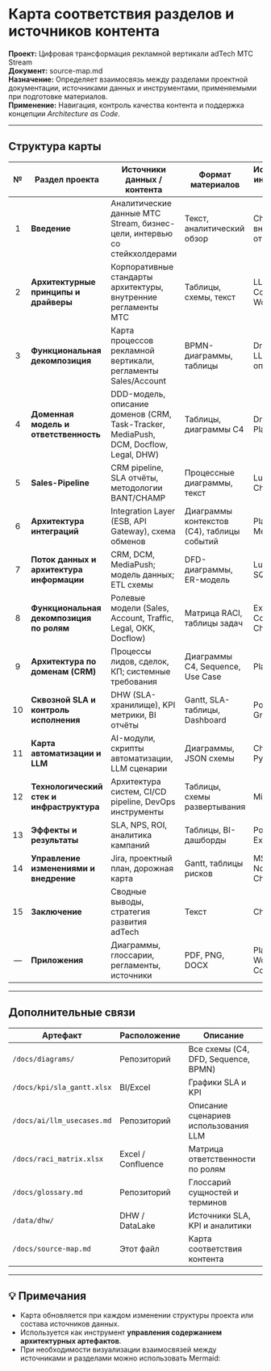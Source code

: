 # Карта соответствия разделов и источников контента
**Проект:** Цифровая трансформация рекламной вертикали adTech МТС Stream  
**Документ:** source-map.md  
**Назначение:** Определяет взаимосвязь между разделами проектной документации, источниками данных и инструментами, применяемыми при подготовке материалов.  
**Применение:** Навигация, контроль качества контента и поддержка концепции *Architecture as Code*.

---

## Структура карты

| № | Раздел проекта | Источники данных / контента | Формат материалов | Используемые инструменты / LLM |
|:-:|----------------|-----------------------------|-------------------|-------------------------------|
| 1 | **Введение** | Аналитические данные МТС Stream, бизнес-цели, интервью со стейкхолдерами | Текст, аналитический обзор | ChatGPT (LLM), внутренние отчёты |
| 2 | **Архитектурные принципы и драйверы** | Корпоративные стандарты архитектуры, внутренние регламенты МТС | Таблицы, схемы, текст | LLM, Confluence, Word |
| 3 | **Функциональная декомпозиция** | Карта процессов рекламной вертикали, регламенты Sales/Account | BPMN-диаграммы, таблицы | Draw.io, Bizagi, LLM для описания |
| 4 | **Доменная модель и ответственность** | DDD-модель, описание доменов (CRM, Task-Tracker, MediaPush, DCM, Docflow, Legal, DHW) | Таблицы, диаграммы C4 | Draw.io, PlantUML |
| 5 | **Sales-Pipeline** | CRM pipeline, SLA отчёты, методологии BANT/CHAMP | Процессные диаграммы, текст | Lucidchart, ChatGPT |
| 6 | **Архитектура интеграций** | Integration Layer (ESB, API Gateway), схема обменов | Диаграммы контекстов (C4), таблицы событий | PlantUML, Mermaid, LLM |
| 7 | **Поток данных и архитектура информации** | CRM, DCM, MediaPush; модель данных; ETL схемы | DFD-диаграммы, ER-модель | Lucidchart, SQLDBM, LLM |
| 8 | **Функциональная декомпозиция по ролям** | Ролевые модели (Sales, Account, Traffic, Legal, ОКК, Docflow) | Матрица RACI, таблицы задач | Excel, Confluence, ChatGPT |
| 9 | **Архитектура по доменам (CRM)** | Процессы лидов, сделок, КП; системные требования | Диаграммы C4, Sequence, Use Case | PlantUML, LLM |
| 10 | **Сквозной SLA и контроль исполнения** | DHW (SLA-хранилище), KPI метрики, BI отчёты | Gantt, SLA-таблицы, Dashboard | Power BI, Excel, Grafana |
| 11 | **Карта автоматизации и LLM** | AI-модули, скрипты автоматизации, LLM сценарии | Диаграммы, JSON схемы | ChatGPT, Python, FastAPI |
| 12 | **Технологический стек и инфраструктура** | Архитектура систем, CI/CD pipeline, DevOps инструменты | Таблицы, схемы развертывания | Miro, Draw.io |
| 13 | **Эффекты и результаты** | SLA, NPS, ROI, аналитика кампаний | Таблицы, BI-дашборды | Power BI, DHW, Excel |
| 14 | **Управление изменениями и внедрение** | Jira, проектный план, дорожная карта | Gantt, таблицы рисков | MS Project, Notion, ChatGPT |
| 15 | **Заключение** | Сводные выводы, стратегия развития adTech | Текст | ChatGPT, Word |
| — | **Приложения** | Диаграммы, глоссарии, регламенты, источники | PDF, PNG, DOCX | PlantUML, Word, Confluence |

---

## Дополнительные связи

| Артефакт | Расположение | Описание |
|-----------|---------------|-----------|
| `/docs/diagrams/` | Репозиторий | Все схемы (C4, DFD, Sequence, BPMN) |
| `/docs/kpi/sla_gantt.xlsx` | BI/Excel | Графики SLA и KPI |
| `/docs/ai/llm_usecases.md` | Репозиторий | Описание сценариев использования LLM |
| `/docs/raci_matrix.xlsx` | Excel / Confluence | Матрица ответственности по ролям |
| `/docs/glossary.md` | Репозиторий | Глоссарий сущностей и терминов |
| `/data/dhw/` | DHW / DataLake | Источники SLA, KPI и аналитики |
| `/docs/source-map.md` | Этот файл | Карта соответствия контента |

---

## 💡 Примечания
- Карта обновляется при каждом изменении структуры проекта или состава источников данных.
- Используется как инструмент **управления содержанием архитектурных артефактов**.
- При необходимости визуализации взаимосвязей между источниками и разделами можно использовать Mermaid: